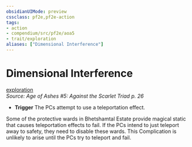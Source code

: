 ```yaml
---
obsidianUIMode: preview
cssclass: pf2e,pf2e-action
tags:
- action
- compendium/src/pf2e/aoa5
- trait/exploration
aliases: ["Dimensional Interference"]
---
```

# Dimensional Interference
[exploration](rules/traits/exploration.md "Exploration Action & Ability Trait")  
*Source: Age of Ashes #5: Against the Scarlet Triad p. 26*  

- **Trigger** The PCs attempt to use a teleportation effect.

Some of the protective wards in Bhetshamtal Estate provide magical static that causes teleportation effects to fail. If the PCs intend to just teleport away to safety, they need to disable these wards. This Complication is unlikely to arise until the PCs try to teleport and fail.